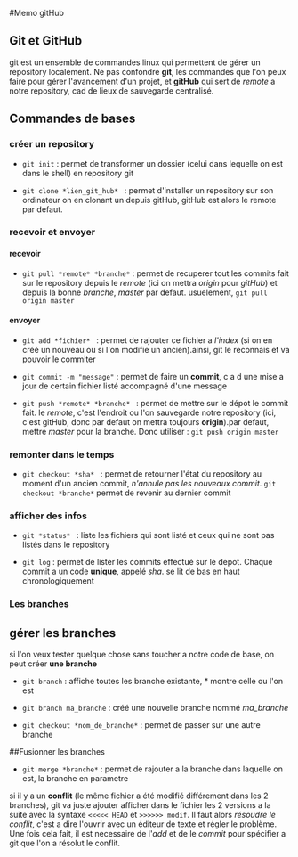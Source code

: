 #Memo gitHub

## Git et GitHub

git est un ensemble de commandes linux qui permettent de gérer un repository localement. Ne pas confondre **git**, les commandes que l'on peux faire pour gérer l'avancement d'un projet, et **gitHub** qui sert de *remote* a notre repository, cad de lieux de sauvegarde centralisé.

## Commandes de bases

### créer un repository

- `git init` : permet de transformer un dossier (celui dans lequelle on est dans le shell) en repository git

- `git clone *lien_git_hub* ` : permet d'installer un repository sur son ordinateur on en clonant un depuis gitHub, gitHub est alors le remote par defaut.

### recevoir et envoyer

#### recevoir

- `git pull *remote* *branche*` : permet de recuperer tout les commits fait sur le repository depuis le *remote* (ici on mettra *origin* pour *gitHub*) et depuis la bonne *branche*, *master* par defaut. usuelement, `git pull origin master`

#### envoyer

- `git add *fichier* ` : permet de rajouter ce fichier a *l'index* (si on en créé un nouveau ou si l'on modifie un ancien).ainsi, git le reconnais et va pouvoir le commiter

- `git commit -m "message"` : permet de faire un **commit**, c a d une mise a jour de certain fichier listé accompagné d'une message

- `git push *remote* *branche* ` : permet de mettre sur le dépot le commit fait. le *remote*, c'est l'endroit ou l'on sauvegarde notre repository (ici, c'est gitHub, donc par defaut on mettra toujours **origin**).par defaut, mettre *master* pour la branche. Donc utiliser : `git push origin master`

### remonter dans le temps

- `git checkout *sha* ` : permet de retourner l'état du repository au moment d'un ancien commit, *n'annule pas les nouveaux commit*. `git checkout *branche*` permet de revenir au dernier commit

### afficher des infos

- `git *status* ` : liste les fichiers qui sont listé et ceux qui ne sont pas listés dans le repository

- `git log` : permet de lister les commits effectué sur le depot. Chaque commit a un code **unique**, appelé *sha*. se lit de bas en haut chronologiquement

### Les branches

## gérer les branches

si l'on veux tester quelque chose sans toucher a notre code de base, on peut créer **une branche**

- `git branch` : affiche toutes les branche existante, * montre celle ou l'on est

- `git branch ma_branche` : créé une nouvelle branche nommé *ma_branche*

- `git checkout *nom_de_branche*` : permet de passer sur une autre branche

##Fusionner les branches

- `git merge *branche*` : permet de rajouter a la branche dans laquelle on est, la branche en parametre

si il y a un **conflit** (le même fichier a été modifié différement dans les 2 branches), git va juste ajouter afficher dans le fichier les 2 versions a la suite avec la syntaxe `<<<<< HEAD` et `>>>>>> modif`. Il faut alors *résoudre le conflit*, c'est a dire l'ouvrir avec un éditeur de texte et régler le problème. Une fois cela fait, il est necessaire de l'*add* et de le *commit* pour spécifier a git que l'on a résolut le conflit.
